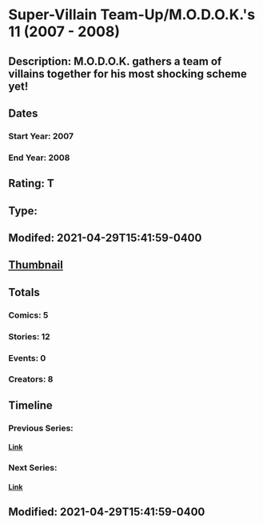 # Super-Villain Team-Up/M.O.D.O.K.'s 11 (2007 - 2008)
## Description: M.O.D.O.K. gathers a team of villains together for his most shocking scheme yet!
## Dates
### Start Year: 2007
### End Year: 2008
## Rating: T
## Type: 
## Modifed: 2021-04-29T15:41:59-0400
## [Thumbnail](http://i.annihil.us/u/prod/marvel/i/mg/4/40/5192768267cef.jpg)
## Totals
### Comics: 5
### Stories: 12
### Events: 0
### Creators: 8
## Timeline
### Previous Series: 
#### [Link]()
### Next Series: 
#### [Link]()
## Modified: 2021-04-29T15:41:59-0400